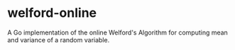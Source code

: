# welford-online
A Go implementation of the online Welford's Algorithm for computing mean and variance of a random variable.

